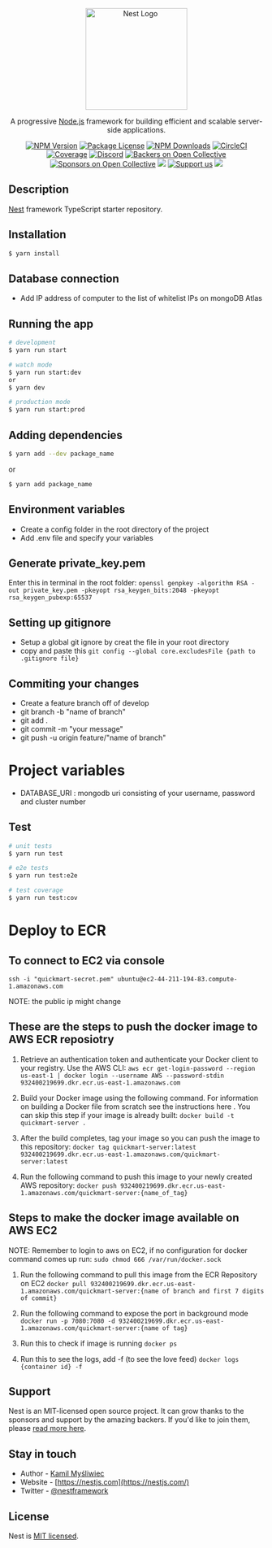 <p align="center">
  <a href="http://nestjs.com/" target="blank"><img src="https://nestjs.com/img/logo-small.svg" width="200" alt="Nest Logo" /></a>
</p>

[circleci-image]: https://img.shields.io/circleci/build/github/nestjs/nest/master?token=abc123def456
[circleci-url]: https://circleci.com/gh/nestjs/nest

  <p align="center">A progressive <a href="http://nodejs.org" target="_blank">Node.js</a> framework for building efficient and scalable server-side applications.</p>
    <p align="center">
<a href="https://www.npmjs.com/~nestjscore" target="_blank"><img src="https://img.shields.io/npm/v/@nestjs/core.svg" alt="NPM Version" /></a>
<a href="https://www.npmjs.com/~nestjscore" target="_blank"><img src="https://img.shields.io/npm/l/@nestjs/core.svg" alt="Package License" /></a>
<a href="https://www.npmjs.com/~nestjscore" target="_blank"><img src="https://img.shields.io/npm/dm/@nestjs/common.svg" alt="NPM Downloads" /></a>
<a href="https://circleci.com/gh/nestjs/nest" target="_blank"><img src="https://img.shields.io/circleci/build/github/nestjs/nest/master" alt="CircleCI" /></a>
<a href="https://coveralls.io/github/nestjs/nest?branch=master" target="_blank"><img src="https://coveralls.io/repos/github/nestjs/nest/badge.svg?branch=master#9" alt="Coverage" /></a>
<a href="https://discord.gg/G7Qnnhy" target="_blank"><img src="https://img.shields.io/badge/discord-online-brightgreen.svg" alt="Discord"/></a>
<a href="https://opencollective.com/nest#backer" target="_blank"><img src="https://opencollective.com/nest/backers/badge.svg" alt="Backers on Open Collective" /></a>
<a href="https://opencollective.com/nest#sponsor" target="_blank"><img src="https://opencollective.com/nest/sponsors/badge.svg" alt="Sponsors on Open Collective" /></a>
  <a href="https://paypal.me/kamilmysliwiec" target="_blank"><img src="https://img.shields.io/badge/Donate-PayPal-ff3f59.svg"/></a>
    <a href="https://opencollective.com/nest#sponsor"  target="_blank"><img src="https://img.shields.io/badge/Support%20us-Open%20Collective-41B883.svg" alt="Support us"></a>
  <a href="https://twitter.com/nestframework" target="_blank"><img src="https://img.shields.io/twitter/follow/nestframework.svg?style=social&label=Follow"></a>
</p>
  <!--[![Backers on Open Collective](https://opencollective.com/nest/backers/badge.svg)](https://opencollective.com/nest#backer)
  [![Sponsors on Open Collective](https://opencollective.com/nest/sponsors/badge.svg)](https://opencollective.com/nest#sponsor)-->

## Description

[Nest](https://github.com/nestjs/nest) framework TypeScript starter repository.

## Installation

```bash
$ yarn install
```

## Database connection

- Add IP address of computer to the list of whitelist IPs on mongoDB Atlas

## Running the app

```bash
# development
$ yarn run start

# watch mode
$ yarn run start:dev
or
$ yarn dev

# production mode
$ yarn run start:prod
```

## Adding dependencies

```bash
$ yarn add --dev package_name
```

or

```bash
$ yarn add package_name
```

## Environment variables

- Create a config folder in the root directory of the project
- Add .env file and specify your variables

## Generate private_key.pem

Enter this in terminal in the root folder:
`openssl genpkey -algorithm RSA -out private_key.pem -pkeyopt rsa_keygen_bits:2048 -pkeyopt rsa_keygen_pubexp:65537`

## Setting up gitignore

- Setup a global git ignore by creat the file in your root directory
- copy and paste this `git config --global core.excludesFile {path to .gitignore file}`

## Commiting your changes

- Create a feature branch off of develop
- git branch -b "name of branch"
- git add .
- git commit -m "your message"
- git push -u origin feature/"name of branch"

# Project variables

- DATABASE_URI : mongodb uri consisting of your username, password and cluster number

## Test

```bash
# unit tests
$ yarn run test

# e2e tests
$ yarn run test:e2e

# test coverage
$ yarn run test:cov
```

# Deploy to ECR

## To connect to EC2 via console

`ssh -i "quickmart-secret.pem" ubuntu@ec2-44-211-194-83.compute-1.amazonaws.com`

NOTE: the public ip might change

## These are the steps to push the docker image to AWS ECR reposiotry

1. Retrieve an authentication token and authenticate your Docker client to your registry.
   Use the AWS CLI:
   `aws ecr get-login-password --region us-east-1 | docker login --username AWS --password-stdin 932400219699.dkr.ecr.us-east-1.amazonaws.com`

2. Build your Docker image using the following command.
   For information on building a Docker file from scratch see the instructions here . You can skip this step if your image is already built:
   `docker build -t quickmart-server .`

3. After the build completes, tag your image so you can push the image to this repository:
   `docker tag quickmart-server:latest 932400219699.dkr.ecr.us-east-1.amazonaws.com/quickmart-server:latest`

4. Run the following command to push this image to your newly created AWS repository:
   `docker push 932400219699.dkr.ecr.us-east-1.amazonaws.com/quickmart-server:{name_of_tag}`

## Steps to make the docker image available on AWS EC2

NOTE: Remember to login to aws on EC2, if no configuration for docker command comes up run:
`sudo chmod 666 /var/run/docker.sock`

1. Run the following command to pull this image from the ECR Repository on EC2
   `docker pull 932400219699.dkr.ecr.us-east-1.amazonaws.com/quickmart-server:{name of branch and first 7 digits of commit}`

2. Run the following command to expose the port in background mode
   `docker run -p 7080:7080 -d 932400219699.dkr.ecr.us-east-1.amazonaws.com/quickmart-server:{name of tag}`

3. Run this to check if image is running
   `docker ps`

4. Run this to see the logs, add -f (to see the love feed)
   `docker logs {container id} -f`

## Support

Nest is an MIT-licensed open source project. It can grow thanks to the sponsors and support by the amazing backers. If you'd like to join them, please [read more here](https://docs.nestjs.com/support).

## Stay in touch

- Author - [Kamil Myśliwiec](https://kamilmysliwiec.com)
- Website - [https://nestjs.com](https://nestjs.com/)
- Twitter - [@nestframework](https://twitter.com/nestframework)

## License

Nest is [MIT licensed](LICENSE).
